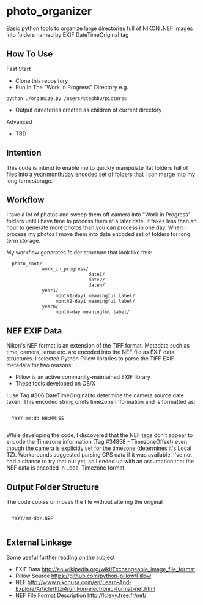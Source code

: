# photo_organizer

Basic python tools to organize large directories full of NIKON .NEF images into folders named by EXIF DateTimeOriginal tag

## How To Use
Fast Start
- Clone this repository
- Run In The "Work In Progress" Directory e.g.
````
python ./organize.py /users/stephbu/pictures
````
- Output directories created as children of current directory

Advanced
- TBD

## Intention
This code is intend to enable me to quickly manipulate flat folders full of files into a year/month/day encoded set of folders that I can merge into my long term storage.

## Workflow
I take a lot of photos and sweep them off camera into "Work in Progress" folders until I have time to process them at a later date.  It takes less than an hour to generate more photos than you can process in one day.  When I process my photos I move them into date encoded set of folders for long term storage.

My workflow generates folder structure that look like this:
```
  photo_root/
             work_in_progress/
                              date1/
                              date2/
                              daten/
             year1/
                  month1-day1 meaningful label/
                  month2-day1 meaningful label/
             yearn/
                  month-day meaningful label/
```  
## NEF EXIF Data
Nikon's NEF format is an extension of the TIFF format. Metadata such as time, camera, lense etc. are encoded into the NEF file as EXIF data structures.  I selected Python Pillow libraries to parse the TIFF EXIF metadata for two reasons:

- Pillow is an active community-maintained EXIF library
- These tools developed on OS/X

I use Tag #306 DateTimeOriginal to determine the camera source date taken.  This encoded string omits timezone information and is formatted as:

  <code>
  YYYY:mm:dd HH:MM:SS
  </code>
  
While developing the code, I discovered that the NEF tags don't appear to encode the Timezone information (Tag #34858 - TimezoneOffset)
even though the camera is explicitly set for the timezone (determines it's Local TZ).  Workarounds suggested parsing GPS data if it was available.  I've not had a chance to try that out yet, so I ended up with an 
assumption that the NEF data is encoded in Local Timezone format.

## Output Folder Structure
The code copies or moves the file without altering the original

  <code>
  YYYY/mm-dd/<original-filename>.NEF
  </code>

## External Linkage
Some useful further reading on the subject
- EXIF Data http://en.wikipedia.org/wiki/Exchangeable_image_file_format
- Pillow Source https://github.com/python-pillow/Pillow 
- NEF http://www.nikonusa.com/en/Learn-And-Explore/Article/ftlzi4ri/nikon-electronic-format-nef.html
- NEF File Format Description http://lclevy.free.fr/nef/
